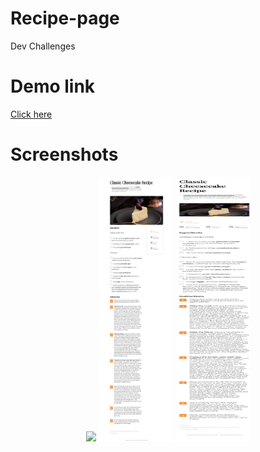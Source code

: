# Recipe-page
Dev Challenges

# Demo link

<a href="https://gunalantony8124.github.io/Recipe-page/index.html">Click here </a>

# Screenshots
<center>
<img src="images/image1.JPG" >
<img src="images/image2.JPG" width="119px" height="423px">
<img src="images/image3.JPG" width="119px" height="423px" >
</center>
